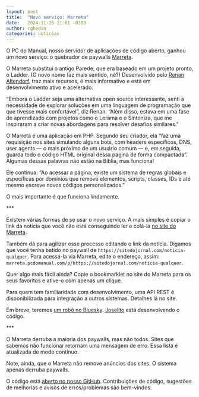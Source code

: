 ```yaml
---
layout: post
title:  "Novo serviço: Marreta"
date:   2024-11-26 11:01 -0300
author: rghedin
categories: noticias
---
```

O PC do Manual, nosso servidor de aplicações de código aberto, ganhou um novo serviço: o quebrador de paywalls [Marreta](https://marreta.pcdomanual.com).

O Marreta substitui o antigo Parede, que era baseado em um projeto pronto, o Ladder. (O novo nome faz mais sentido, né?) Desenvolvido pelo [Renan Altendorf](https://altendorfme.com), traz mais recursos, é mais informativo e está em desenvolvimento ativo e acelerado.

“Embora o Ladder seja uma alternativa open source interessante, senti a necessidade de explorar soluções em uma linguagem de programação que que tivesse mais confortável”, diz Renan. “Além disso, estava em uma fase de aprendizado com projetos como o Lerama e o Sintoniza, que me inspiraram a criar novas abordagens para resolver desafios similares.”

O Marreta é uma aplicação em PHP. Segundo seu criador, ela “faz uma requisição nos sites simulando alguns bots, com headers específicos, DNS, user agents — o mais próximo de um usuário comum — e, em seguida, guarda todo o código HTML original dessa pagina de forma compactada”. Algumas dessas palavras não estão na Bíblia, mas funciona!

Ele continua: “Ao acessar a página, existe um sistema de regras globais e específicas por domínios que remove elementos, scripts, classes, IDs e até mesmo escreve novos códigos personalizados.”

O mais importante é que funciona lindamente.

\*\*\*

Existem várias formas de se usar o novo serviço. A mais simples é copiar o link da notícia que você não está conseguindo ler e colá-la [no site do Marreta](https://marreta.pcdomanual.com).

Também dá para agilizar esse processo editando o link da notícia. Digamos que você tenha batido no paywall de `https://sitedojornal.com/noticia-qualquer`. Para acessá-la via Marreta, edite o endereço, assim: `marreta.pcdomanual.com/p/https://sitedojornal.com/noticia-qualquer`.

Quer algo mais fácil ainda? Copie o bookmarklet no site do Marreta para os seus favoritos e ative-o com apenas um clique.

Para quem tem familiaridade com desenvolvimento, uma API REST é disponibilizada para integração a outros sistemas. Detalhes lá no site.

Em breve, teremos [um robô no Bluesky](https://bsky.app/profile/marreta.pcdomanual.com). [Joselito](https://joselito.bio/pt/) está desenvolvendo o código.

\*\*\*

O Marreta derruba a maioria dos paywalls, mas não todos. Sites que sabemos não funcionar retornam uma mensagem de erro. Essa lista é atualizada de modo contínuo.

Note, ainda, que o Marreta não remove anúncios dos sites. O sistema apenas derruba paywalls.

O código está [aberto no nosso GitHub](https://github.com/manualdousuario/marreta). Contribuições de código, sugestões de melhorias e avisos de erros/problemas são bem-vindos.